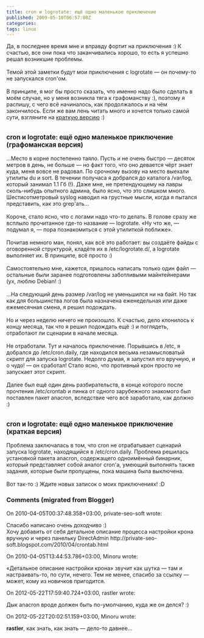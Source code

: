 ```yaml
---
title: cron и logrotate: ещё одно маленькое приключение
published: 2009-05-10T06:57:00Z
categories: 
tags: linux
---
```


Да, в последнее время мне и вправду фортит на приключения :) К счастью, все они пока что заканчивались хорошо, то есть я успешно решал возникшие проблемы.<br /><br />Темой этой заметки будут мои приключения с logrotate — он почему-то не запускался cron'ом.<br /><a name='more'></a><br />В принципе, я мог бы просто сказать, что именно надо было сделать в моём случае, но у меня возникла тяга к графоманству :), поэтому я распишу, с чего всё начиналось, как продолжалось и на чём закончилось. Если же вам лень читать много и хочется только самой сути, взгляните на <a href='#short_version'>краткую версию</a> :)<br /><br /><br /><big><b>cron и logrotate: ещё одно маленькое приключение (графоманская версия)</b></big><br /><br />…Место в корне постепенно таяло. Пусть и не очень быстро — десяток метров в день, не больше — но факт того, что оно девается чёрт знает куда, меня вовсе не радовал. По срочному вызову на место выехали утилиты du и sort. В течении получаса я добрался до каталога /var/log, который занимал 1.1 Гб (!). Даже мне, не претендующему на лавры сколь-нибудь опытного админа, было ясно, что это слишком много. Шестисотметровый syslog наводил на грустные мысли, когда я пытался представить, как это grep'ать…<br /><br />Короче, стало ясно, что с логами надо что-то делать. В голове сразу же всплыло прочитанное где-то название — logrotate. «Ну что же, — подумал я, — пора познакомиться с этой утилиткой поближе».<br /><br />Почитав немного ман, понял, как всё это работает: вы создаёте файды с оговоренной структурой, кладёте их в /etc/logrotate.d/, а logrotate выполняет их. В принципе, всё просто :)<br /><br />Самостоятельно мне, кажется, пришлось написать только один файл — остальные были заранее подготовлены заботливыми майнтейнерами (ух, люблю Debian! :)<br /><br />…На следующий день размер /var/log не уменьшился ни на байт. Но так как для большинства логов была назначена еженедельная или даже ежемесячная смена, я решил подождать.<br /><br />Но и через неделю ничего не произошло. К счастью, дело клонилось к концу месяца, так что я решил подождать ещё :) и поглядеть, отработают ли сценарии в начале месяца.<br /><br />Не отработали. Тут и началось приключение. Порывшись в /etc, я добрался до /etc/cron.daily, где находился весьма незамысловатый скрипт для запуска logrotate. Недолго думая, я запустил его вручную, и о чудо! — он сработал! Стало ясно, что противный крон просто не запускает этот скрипт.<br /><br />Далее был ещё один день разбирательств, в конце которого после прочтения /etc/crontab и пинка от одного зарубежного знакомого был поставлен пакет anacron, вследствие чего всё заработало, как должно :)<br /><br /><br /><a name='short_version'><big><b>cron и logrotate: ещё одно маленькое приключение (краткая версия)</b></big></a><br /><br />Проблема заключалась в том, что cron не отрабатывает сценарий запуска logrotate, находящийся в /etc/cron.daily. Проблема решилась установкой пакета anacron, содержащего одноимённый бинарник, который представляет собой аналог cron'а, умеющий выполнять также задания, которые были пропущены, пока машина была выключена.<br /><br />Вот так-то :) Ждите новых записок о моих приключениях! :D

<h3 id='hakyll-convert-comments-title'>Comments (migrated from Blogger)</h3>
<div class='hakyll-convert-comment'>
<p class='hakyll-convert-comment-date'>On 2010-04-05T00:37:48.358+03:00, private-seo-soft wrote:</p>
<p class='hakyll-convert-comment-body'>
Спасибо написано очень доходчиво :)<br />Хочу добавить от себя детальное описание процесса настройки крона<br />вручную и через панельку DirectAdmin http://private-seo-soft.blogspot.com/2010/04/crontab.html
</p>
</div>

<div class='hakyll-convert-comment'>
<p class='hakyll-convert-comment-date'>On 2010-04-05T13:44:53.786+03:00, Minoru wrote:</p>
<p class='hakyll-convert-comment-body'>
«Детальное описание настройки крона» звучит как шутка — там и настраивать-то, по сути, нечего. Тем не менее, спасибо за ссылку — может, кому из новичков пригодится.
</p>
</div>

<div class='hakyll-convert-comment'>
<p class='hakyll-convert-comment-date'>On 2012-05-22T17:59:40.724+03:00, rastler wrote:</p>
<p class='hakyll-convert-comment-body'>
Дык anacron вроде должен быть по-умолчанию, куда же он делся? :)
</p>
</div>

<div class='hakyll-convert-comment'>
<p class='hakyll-convert-comment-date'>On 2012-05-22T20:02:51.159+03:00, Minoru wrote:</p>
<p class='hakyll-convert-comment-body'>
<b>rastler</b>, как знать, как знать — дело-то давнее…
</p>
</div>



